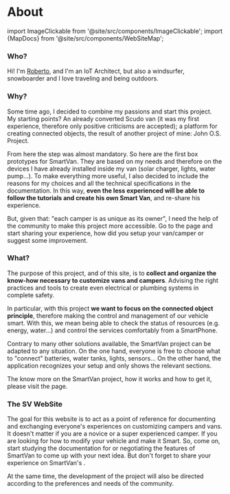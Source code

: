 # About

import ImageClickable from '@site/src/components/ImageClickable';
import {MapDocs} from '@site/src/components/WebSiteMap';

### Who?

Hi! I'm [Roberto](https://github.com/robypomper), and I'm an IoT Architect, but
also a windsurfer, snowboarder and I love traveling and being outdoors.<br/>

### Why?

Some time ago, I decided to combine my passions and start this project.<br/>
My starting points? An already converted Scudo van (it was my first experience,
therefore only positive criticisms are accepted); a platform for creating
connected objects, the result of another project of mine: John O.S. Project.

From here the step was almost mandatory. So here are the first box prototypes
for SmartVan. They are based on my needs and therefore on the devices I have
already installed inside my van (solar charger, lights, water pump...). To make
everything more useful, I also decided to include the reasons for my choices
and all the technical specifications in the documentation. In this way, **even
the less experienced will be able to follow the tutorials and create his own
Smart Van**, and re-share his experience.

But, given that: "each camper is as unique as its owner", I need the help of
the community to make this project more accessible. Go to the <MapCollaborate />
page and start sharing your experience, how did you setup your van/camper or
suggest some improvement.

### What?

The purpose of this project, and of this site, is to **collect and organize the
know-how necessary to customize vans and campers**. Advising the right
practices and tools to create even electrical or plumbing systems in complete
safety.

In particular, with this project **we want to focus on the connected object
principle**, therefore making the control and management of our vehicle smart.
With this, we mean being able to check the status of resources (e.g. energy,
water...) and control the services comfortably from a SmartPhone.<br />

Contrary to many other solutions available, the SmartVan project can be adapted
to any situation. On the one hand, everyone is free to choose what to "connect"
batteries, water tanks, lights, sensors... On the other hand, the application
recognizes your setup and only shows the relevant sections.

The know more on the SmartVan project, how it works and how to get it, please
visit the <MapDocs /> page.

### The SV WebSite

The goal for this website is to act as a point of reference for documenting
and exchanging everyone's experiences on customizing campers and vans.<br />
It doesn't matter if you are a novice or a super experienced camper. If you are
looking for how to modify your vehicle and make it Smart. So, come on, start
studying the documentation for or negotiating the features of SmartVan to come
up with your next idea. But don't forget to share your experience on SmartVan's
<LinkFacebookPage  label="socials" />.

At the same time, the development of the project will also be directed according
to the preferences and needs of the community.
